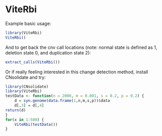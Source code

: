 # ViteRbi

Example basic usage:

```R
library(ViteRbi)
ViteRbi()
```
And to get back the cnv call locations (note: normal state is defined as 1, deletion state 0, and duplication state 2):
```R
extract_calls(ViteRbi())
```


Or if really feeling interested in this change detection method, install CNsolidate and try:

```R
library(CNsolidate)
library(ViteRbi)
testData <- function(n = 2000, m = 0.001, s = 0.2, p = 0.2) {
	d = syn.genome(data.frame(1,n,m,s,p))$data
	d[,3] = d[,4]
return(d)
}
for(x in 1:500) {
	ViteRbi(testData())
}
```
